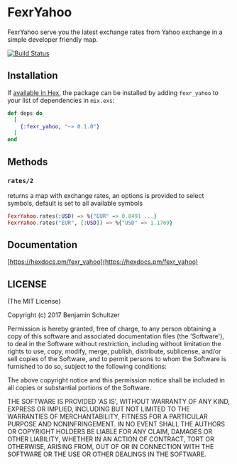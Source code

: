 # FexrYahoo

FexrYahoo serve you the latest exchange rates from Yahoo exchange in a simple developer friendly map.

[![Build Status](https://travis-ci.org/Schultzer/fexr_yahoo.svg?branch=master)](https://travis-ci.org/Schultzer/fexr_yahoo)


## Installation

If [available in Hex](https://hex.pm/docs/publish), the package can be installed
by adding `fexr_yahoo` to your list of dependencies in `mix.exs`:

```elixir
def deps do
  [
    {:fexr_yahoo, "~> 0.1.0"}
  ]
end
```

## Methods

### `rates/2`
returns a map with exchange rates,
an options is provided to select symbols, default is set to all available symbols

```elixir
FexrYahoo.rates(:USD) => %{"EUR" => 0.8491 ...}
FexrYahoo.rates("EUR", [:USD]) => %{"USD" => 1.1769}
```

## Documentation
[https://hexdocs.pm/fexr_yahoo](https://hexdocs.pm/fexr_yahoo)

## LICENSE

(The MIT License)

Copyright (c) 2017 Benjamin Schultzer

Permission is hereby granted, free of charge, to any person obtaining a copy of this software and associated documentation files (the 'Software'), to deal in the Software without restriction, including without limitation the rights to use, copy, modify, merge, publish, distribute, sublicense, and/or sell copies of the Software, and to permit persons to whom the Software is furnished to do so, subject to the following conditions:

The above copyright notice and this permission notice shall be included in all copies or substantial portions of the Software.

THE SOFTWARE IS PROVIDED 'AS IS', WITHOUT WARRANTY OF ANY KIND, EXPRESS OR IMPLIED, INCLUDING BUT NOT LIMITED TO THE WARRANTIES OF MERCHANTABILITY, FITNESS FOR A PARTICULAR PURPOSE AND NONINFRINGEMENT. IN NO EVENT SHALL THE AUTHORS OR COPYRIGHT HOLDERS BE LIABLE FOR ANY CLAIM, DAMAGES OR OTHER LIABILITY, WHETHER IN AN ACTION OF CONTRACT, TORT OR OTHERWISE, ARISING FROM, OUT OF OR IN CONNECTION WITH THE SOFTWARE OR THE USE OR OTHER DEALINGS IN THE SOFTWARE.

